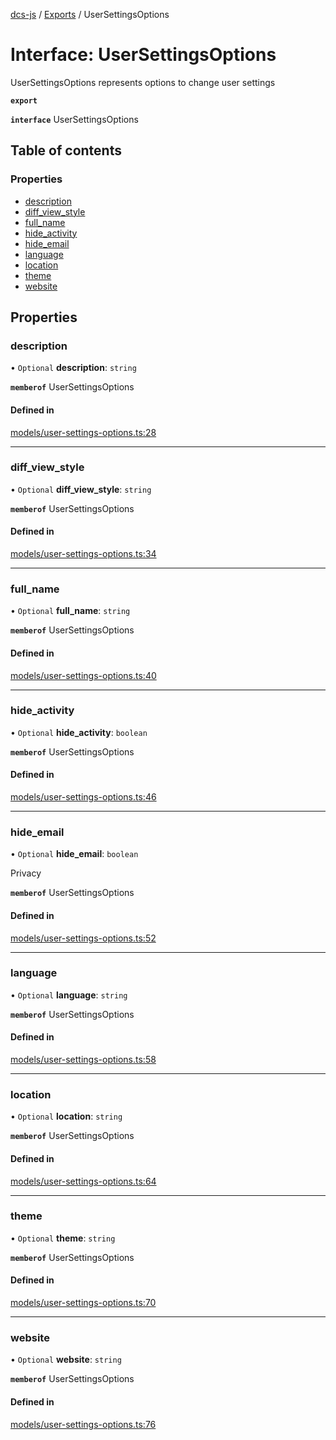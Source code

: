 [dcs-js](../README.md) / [Exports](../modules.md) / UserSettingsOptions

# Interface: UserSettingsOptions

UserSettingsOptions represents options to change user settings

**`export`**

**`interface`** UserSettingsOptions

## Table of contents

### Properties

- [description](UserSettingsOptions.md#description)
- [diff\_view\_style](UserSettingsOptions.md#diff_view_style)
- [full\_name](UserSettingsOptions.md#full_name)
- [hide\_activity](UserSettingsOptions.md#hide_activity)
- [hide\_email](UserSettingsOptions.md#hide_email)
- [language](UserSettingsOptions.md#language)
- [location](UserSettingsOptions.md#location)
- [theme](UserSettingsOptions.md#theme)
- [website](UserSettingsOptions.md#website)

## Properties

### <a id="description" name="description"></a> description

• `Optional` **description**: `string`

**`memberof`** UserSettingsOptions

#### Defined in

[models/user-settings-options.ts:28](https://github.com/unfoldingWord/dcs-js/blob/42a7ab5/models/user-settings-options.ts#L28)

___

### <a id="diff_view_style" name="diff_view_style"></a> diff\_view\_style

• `Optional` **diff\_view\_style**: `string`

**`memberof`** UserSettingsOptions

#### Defined in

[models/user-settings-options.ts:34](https://github.com/unfoldingWord/dcs-js/blob/42a7ab5/models/user-settings-options.ts#L34)

___

### <a id="full_name" name="full_name"></a> full\_name

• `Optional` **full\_name**: `string`

**`memberof`** UserSettingsOptions

#### Defined in

[models/user-settings-options.ts:40](https://github.com/unfoldingWord/dcs-js/blob/42a7ab5/models/user-settings-options.ts#L40)

___

### <a id="hide_activity" name="hide_activity"></a> hide\_activity

• `Optional` **hide\_activity**: `boolean`

**`memberof`** UserSettingsOptions

#### Defined in

[models/user-settings-options.ts:46](https://github.com/unfoldingWord/dcs-js/blob/42a7ab5/models/user-settings-options.ts#L46)

___

### <a id="hide_email" name="hide_email"></a> hide\_email

• `Optional` **hide\_email**: `boolean`

Privacy

**`memberof`** UserSettingsOptions

#### Defined in

[models/user-settings-options.ts:52](https://github.com/unfoldingWord/dcs-js/blob/42a7ab5/models/user-settings-options.ts#L52)

___

### <a id="language" name="language"></a> language

• `Optional` **language**: `string`

**`memberof`** UserSettingsOptions

#### Defined in

[models/user-settings-options.ts:58](https://github.com/unfoldingWord/dcs-js/blob/42a7ab5/models/user-settings-options.ts#L58)

___

### <a id="location" name="location"></a> location

• `Optional` **location**: `string`

**`memberof`** UserSettingsOptions

#### Defined in

[models/user-settings-options.ts:64](https://github.com/unfoldingWord/dcs-js/blob/42a7ab5/models/user-settings-options.ts#L64)

___

### <a id="theme" name="theme"></a> theme

• `Optional` **theme**: `string`

**`memberof`** UserSettingsOptions

#### Defined in

[models/user-settings-options.ts:70](https://github.com/unfoldingWord/dcs-js/blob/42a7ab5/models/user-settings-options.ts#L70)

___

### <a id="website" name="website"></a> website

• `Optional` **website**: `string`

**`memberof`** UserSettingsOptions

#### Defined in

[models/user-settings-options.ts:76](https://github.com/unfoldingWord/dcs-js/blob/42a7ab5/models/user-settings-options.ts#L76)
